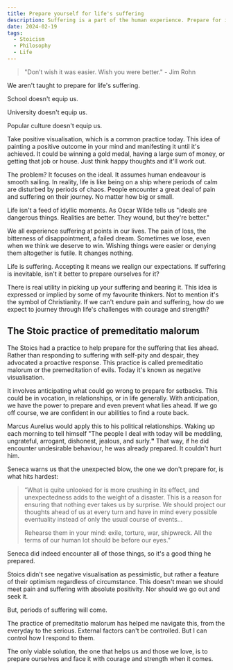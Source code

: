 ```yaml
---
title: Prepare yourself for life's suffering
description: Suffering is a part of the human experience. Prepare for it and prosper.
date: 2024-02-19
tags:
  - Stoicism
  - Philosophy
  - Life
---
```


> "Don’t wish it was easier. Wish you were better." - Jim Rohn

We aren't taught to prepare for life's suffering.

School doesn't equip us.

University doesn't equip us.

Popular culture doesn't equip us.

Take positive visualisation, which is a common practice today. This idea of painting a positive outcome in your mind and manifesting it until it's achieved. It could be winning a gold medal, having a large sum of money, or getting that job or house. Just think happy thoughts and it'll work out.

The problem? It focuses on the ideal. It assumes human endeavour is smooth sailing. In reality, life is like being on a ship where periods of calm are disturbed by periods of chaos. People encounter a great deal of pain and suffering on their journey. No matter how big or small.

Life isn't a feed of idyllic moments. As Oscar Wilde tells us "ideals are dangerous things. Realities are better. They wound, but they're better."

We all experience suffering at points in our lives. The pain of loss, the bitterness of disappointment, a failed dream. Sometimes we lose, even when we think we deserve to win. Wishing things were easier or denying them altogether is futile. It changes nothing.

Life is suffering. Accepting it means we realign our expectations. If suffering is inevitable, isn't it better to prepare ourselves for it?

There is real utility in picking up your suffering and bearing it. This idea is expressed or implied by some of my favourite thinkers. Not to mention it's the symbol of Christianity. If we can't endure pain and suffering, how do we expect to journey through life's challenges with courage and strength?

## The Stoic practice of premeditatio malorum

The Stoics had a practice to help prepare for the suffering that lies ahead. Rather than responding to suffering with self-pity and despair, they advocated a proactive response. This practice is called premeditatio malorum or the premeditation of evils. Today it's known as negative visualisation.

It involves anticipating what could go wrong to prepare for setbacks. This could be in vocation, in relationships, or in life generally. With anticipation, we have the power to prepare and even prevent what lies ahead. If we go off course, we are confident in our abilities to find a route back.

Marcus Aurelius would apply this to his political relationships. Waking up each morning to tell himself "The people I deal with today will be meddling, ungrateful, arrogant, dishonest, jealous, and surly.**"** That way, if he did encounter undesirable behaviour, he was already prepared. It couldn't hurt him.

Seneca warns us that the unexpected blow, the one we don't prepare for, is what hits hardest:

> “What is quite unlooked for is more crushing in its effect, and unexpectedness adds to the weight of a disaster. This is a reason for ensuring that nothing ever takes us by surprise. We should project our thoughts ahead of us at every turn and have in mind every possible eventuality instead of only the usual course of events…
>
> Rehearse them in your mind: exile, torture, war, shipwreck. All the terms of our human lot should be before our eyes.”

Seneca did indeed encounter all of those things, so it's a good thing he prepared.

Stoics didn't see negative visualisation as pessimistic, but rather a feature of their optimism regardless of circumstance. This doesn't mean we should meet pain and suffering with absolute positivity. Nor should we go out and seek it.

But, periods of suffering will come.

The practice of premeditatio malorum has helped me navigate this, from the everyday to the serious. External factors can't be controlled. But I can control how I respond to them.

The only viable solution, the one that helps us and those we love, is to prepare ourselves and face it with courage and strength when it comes.
